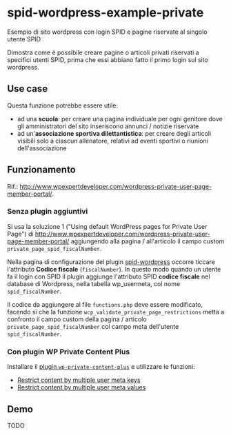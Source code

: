 # spid-wordpress-example-private
Esempio di sito wordpress con login SPID e pagine riservate al singolo utente SPID

Dimostra come è possibile creare pagine o articoli privati riservati a specifici utenti SPID, prima che essi abbiano fatto il primo login sul sito wordpress.

## Use case

Questa funzione potrebbe essere utile:
- ad una **scuola**: per creare una pagina individuale per ogni genitore dove gli amministratori del sito inseriscono annunci / notizie riservate
- ad un'**associazione sportiva dilettantistica**: per creare degli articoli visibili solo a ciascun allenatore, relativi ad eventi sportivi o riunioni dell'associazione

## Funzionamento

Rif.: http://www.wpexpertdeveloper.com/wordpress-private-user-page-member-portal/.

### Senza plugin aggiuntivi

Si usa la soluzione 1 ("Using default WordPress pages for Private User Page") di http://www.wpexpertdeveloper.com/wordpress-private-user-page-member-portal/ aggiungendo alla pagina / all'articolo il campo custom `private_page_spid_fiscalNumber`. 

Nella pagina di configurazione del plugin [spid-wordpress](https://github.com/simevo/spid-wordpress) occorre ticcare l'attributo **Codice fiscale** (`fiscalNumber`). In questo modo quando un utente fa il login con SPID il plugin aggiunge l'attributo SPID **codice fiscale** nel database di Wordpress, nella tabella wp_usermeta, col nome `spid_fiscalNumber`.

Il codice da aggiungere al file `functions.php` deve essere modificato, facendo sì che la funzione `wcp_validate_private_page_restrictions` metta a confronto il campo custom della pagina / articolo `private_page_spid_fiscalNumber` col campo meta dell'utente `spid_fiscalNumber`.

### Con plugin WP Private Content Plus 

Installare il [plugin `wp-private-content-plus`](https://wordpress.org/plugins/wp-private-content-plus/) e utilizzare le funzioni:
- [Restrict content by multiple user meta keys](http://www.wpexpertdeveloper.com/restrict-content-by-multiple-user-meta-keys/)
- [Restrict content by multiple user meta values](http://www.wpexpertdeveloper.com/restrict-content-by-multiple-user-meta-values/)

## Demo

TODO
